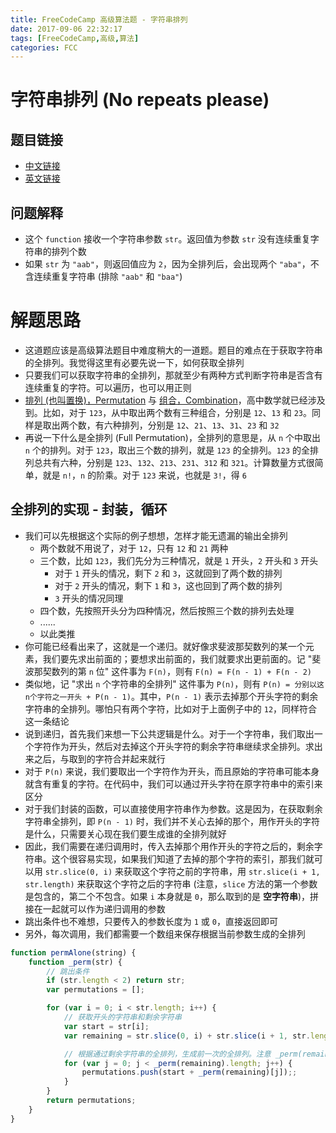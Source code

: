 ```yaml
---
title: FreeCodeCamp 高级算法题 - 字符串排列
date: 2017-09-06 22:32:17
tags: [FreeCodeCamp,高级,算法]
categories: FCC
---
```


# 字符串排列 (No repeats please)

## 题目链接
- [中文链接](https://freecodecamp.cn/challenges/no-repeats-please)
- [英文链接](https://freecodecamp.com/challenges/no-repeats-please)

## 问题解释
- 这个 `function` 接收一个字符串参数 `str`。返回值为参数 `str` 没有连续重复字符串的排列个数
- 如果 `str` 为 `"aab"`，则返回值应为 `2`，因为全排列后，会出现两个 `"aba"`，不含连续重复字符串 (排除 `"aab"` 和 `"baa"`)

<!--more-->

# 解题思路
- 这道题应该是高级算法题目中难度稍大的一道题。题目的难点在于获取字符串的全排列。我觉得这里有必要先说一下，如何获取全排列
- 只要我们可以获取字符串的全排列，那就至少有两种方式判断字符串是否含有连续重复的字符。可以遍历，也可以用正则
- [排列 (也叫置换)，Permutation](https://zh.wikipedia.org/wiki/%E7%BD%AE%E6%8F%9B) 与 [组合，Combination](https://zh.wikipedia.org/wiki/%E7%B5%84%E5%90%88)，高中数学就已经涉及到。比如，对于 `123`，从中取出两个数有三种组合，分别是 `12`、`13` 和 `23`。同样是取出两个数，有六种排列，分别是 `12`、`21`、`13`、`31`、`23` 和 `32`
- 再说一下什么是全排列 (Full Permutation)，全排列的意思是，从 `n` 个中取出 `n` 个的排列。对于 `123`，取出三个数的排列，就是 `123` 的全排列。`123` 的全排列总共有六种，分别是 `123`、`132`、`213`、`231`、`312` 和 `321`。计算数量方式很简单，就是 `n!`，`n` 的阶乘。对于 `123` 来说，也就是 `3!`，得 `6`

## 全排列的实现 - 封装，循环
- 我们可以先根据这个实际的例子想想，怎样才能无遗漏的输出全排列
    - 两个数就不用说了，对于 `12`，只有 `12` 和 `21` 两种
    - 三个数，比如 `123`，我们先分为三种情况，就是 `1` 开头，`2` 开头和 `3` 开头
        - 对于 `1` 开头的情况，剩下 `2` 和 `3`，这就回到了两个数的排列
        - 对于 `2` 开头的情况，剩下 `1` 和 `3`，这也回到了两个数的排列
        - `3` 开头的情况同理
    - 四个数，先按照开头分为四种情况，然后按照三个数的排列去处理
    - ......
    - 以此类推
- 你可能已经看出来了，这就是一个递归。就好像求斐波那契数列的某一个元素，我们要先求出前面的；要想求出前面的，我们就要求出更前面的。记 "斐波那契数列的第 `n` 位" 这件事为 `F(n)`，则有 `F(n) = F(n - 1) + F(n - 2)`
- 类似地，记 "求出 `n` 个字符串的全排列" 这件事为 `P(n)`，则有 `P(n) = 分别以这n个字符之一开头 + P(n - 1)`。其中，`P(n - 1)` 表示去掉那个开头字符的剩余字符串的全排列。哪怕只有两个字符，比如对于上面例子中的 `12`，同样符合这一条结论
- 说到递归，首先我们来想一下公共逻辑是什么。对于一个字符串，我们取出一个字符作为开头，然后对去掉这个开头字符的剩余字符串继续求全排列。求出来之后，与取到的字符合并起来就行
- 对于 `P(n)` 来说，我们要取出一个字符作为开头，而且原始的字符串可能本身就含有重复的字符。在代码中，我们可以通过开头字符在原字符串中的索引来区分
- 对于我们封装的函数，可以直接使用字符串作为参数。这是因为，在获取剩余字符串全排列，即 `P(n - 1)` 时，我们并不关心去掉的那个，用作开头的字符是什么，只需要关心现在我们要生成谁的全排列就好
- 因此，我们需要在递归调用时，传入去掉那个用作开头的字符之后的，剩余字符串。这个很容易实现，如果我们知道了去掉的那个字符的索引，那我们就可以用 `str.slice(0, i)` 来获取这个字符之前的字符串，用 `str.slice(i + 1, str.length)` 来获取这个字符之后的字符串 (注意，`slice` 方法的第一个参数是包含的，第二个不包含。如果 `i` 本身就是 `0`，那么取到的是 **空字符串**)，拼接在一起就可以作为递归调用的参数
- 跳出条件也不难想，只要传入的参数长度为 `1` 或 `0`，直接返回即可
- 另外，每次调用，我们都需要一个数组来保存根据当前参数生成的全排列

```js
function permAlone(string) {
    function _perm(str) {
        // 跳出条件
        if (str.length < 2) return str;
        var permutations = [];

        for (var i = 0; i < str.length; i++) {
            // 获取开头的字符串和剩余字符串
            var start = str[i];
            var remaining = str.slice(0, i) + str.slice(i + 1, str.length);

            // 根据通过剩余字符串的全排列，生成前一次的全排列。注意 _perm(remaining) 是一个数组
            for (var j = 0; j < _perm(remaining).length; j++) {
                permutations.push(start + _perm(remaining)[j]);;
            }
        }
        return permutations;
    }
}
```